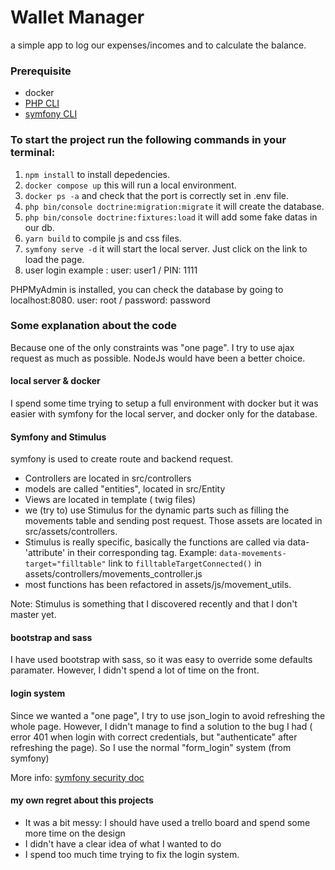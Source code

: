 # Wallet Manager

a simple app to log our expenses/incomes and to calculate the balance. 

### Prerequisite
- docker
- [PHP CLI](http://www.php-cli.com/)
- [symfony CLI](https://symfony.com/download)


### To start the project run the following commands in your terminal: 

1. ``npm install`` to install depedencies.
2. ``docker compose up`` this will run a local environment.
3. ``docker ps -a`` and check that the port is correctly set in .env file.
4. ``php bin/console doctrine:migration:migrate`` it will create the database.
5. ``php bin/console doctrine:fixtures:load`` it will add some fake datas in our db.
6. ``yarn build`` to compile js and css files.
7. ``symfony serve -d`` it will start the local server. Just click on the link to load the page.
8. user login example : user: user1 / PIN: 1111 

PHPMyAdmin is installed, you can check the database by going to localhost:8080.
user: root / password: password


### Some explanation about the code 
Because one of the only constraints was "one page". I try to use ajax request as much as possible. NodeJs would have been a better choice.

#### local server & docker
 I spend some time trying to setup a full environment with docker but it was easier with symfony for the local server, and docker only for the database. 
#### Symfony and Stimulus

symfony is used to create route and backend request. 
- Controllers are located in src/controllers
- models are called "entities", located in src/Entity
- Views are located in template ( twig files)
- we (try to) use Stimulus for the dynamic parts such as filling the movements table and sending post request. Those assets are located in src/assets/controllers. 
- Stimulus is really specific, basically the functions are called via data-'attribute' in their corresponding tag. Example: ``data-movements-target="filltable"`` link to ``filltableTargetConnected()`` in assets/controllers/movements_controller.js
- most functions has been refactored in assets/js/movement_utils.

Note: Stimulus is something that I discovered recently and that I don't master yet.

#### bootstrap and sass 
I have used bootstrap with sass, so it was easy to override some defaults paramater. However, I didn't spend a lot of time on the front.

#### login system 
Since we wanted a "one page", I try to use json_login to avoid refreshing the whole page. However, I didn't manage to find a solution to the bug I had ( error 401 when login with correct credentials, but "authenticate" after refreshing the page).
So I use the normal "form_login" system (from symfony)

More info: [symfony security doc](https://symfony.com/doc/current/security.html#form-login)

#### my own regret about this projects
- It was a bit messy: I should have used a trello board and spend some more time on the design 
- I didn't have a clear idea of what I wanted to do
- I spend too much time trying to fix the login system.





